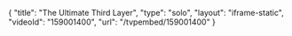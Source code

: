 {
    "title": "The Ultimate Third Layer",
    "type": "solo",
    "layout": "iframe-static",
    "videoId": "159001400",
    "url": "\/tvpembed\/159001400"
}